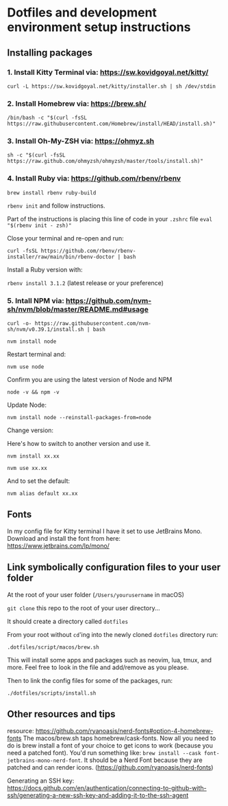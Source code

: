 
# Dotfiles and development environment setup instructions

## Installing packages

### 1. Install Kitty Terminal via: https://sw.kovidgoyal.net/kitty/

`curl -L https://sw.kovidgoyal.net/kitty/installer.sh | sh /dev/stdin`

### 2. Install Homebrew via: https://brew.sh/

`/bin/bash -c "$(curl -fsSL https://raw.githubusercontent.com/Homebrew/install/HEAD/install.sh)"`

### 3. Install Oh-My-ZSH via: https://ohmyz.sh

`sh -c "$(curl -fsSL https://raw.github.com/ohmyzsh/ohmyzsh/master/tools/install.sh)"`

### 4. Install Ruby via: https://github.com/rbenv/rbenv

`brew install rbenv ruby-build`

`rbenv init` and follow instructions.

Part of the instructions is placing this line of code in your `.zshrc` file
`eval "$(rbenv init - zsh)"`

Close your terminal and re-open and run:

`curl -fsSL https://github.com/rbenv/rbenv-installer/raw/main/bin/rbenv-doctor | bash`

Install a Ruby version with: 

`rbenv install 3.1.2` (latest release or your preference)

### 5. Intall NPM via: https://github.com/nvm-sh/nvm/blob/master/README.md#usage 

`curl -o- https://raw.githubusercontent.com/nvm-sh/nvm/v0.39.1/install.sh | bash`

`nvm install node`

Restart terminal and:

`nvm use node`

Confirm you are using the latest version of Node and NPM

`node -v && npm -v`

Update Node:

`nvm install node --reinstall-packages-from=node`

Change version:

Here's how to switch to another version and use it.

`nvm install xx.xx`

`nvm use xx.xx`

And to set the default:

`nvm alias default xx.xx`

## Fonts

In my config file for Kitty terminal I have it set to use JetBrains Mono. Download and install the font from here: https://www.jetbrains.com/lp/mono/

## Link symbolically configuration files to your user folder

At the root of your user folder (`/Users/yourusername` in macOS)

`git clone` this repo to the root of your user directory...

It should create a directory called `dotfiles`

From your root without `cd`'ing into the newly cloned `dotfiles` directory run:

`.dotfiles/script/macos/brew.sh`

This will install some apps and packages such as neovim, lua, tmux, and more. Feel free to look in the file and add/remove as you please.

Then to link the config files for some of the packages, run:

`./dotfiles/scripts/install.sh`

## Other resources and tips

resource: https://github.com/ryanoasis/nerd-fonts#option-4-homebrew-fonts
The macos/brew.sh taps homebrew/cask-fonts. Now all you need to do is brew install a font of your choice to get icons to work (because you need a patched font). You'd run something like: `brew install --cask font-jetbrains-mono-nerd-font`. It should be a Nerd Font because they are patched and can render icons. (https://github.com/ryanoasis/nerd-fonts)

Generating an SSH key: https://docs.github.com/en/authentication/connecting-to-github-with-ssh/generating-a-new-ssh-key-and-adding-it-to-the-ssh-agent 
